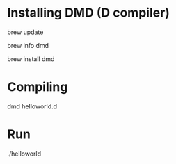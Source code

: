 # Installing DMD (D compiler)
brew update

brew info dmd

brew install dmd

# Compiling
dmd helloworld.d

# Run
./helloworld